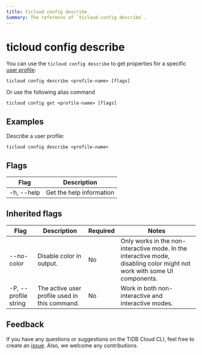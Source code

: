 ```yaml
---
title: ticloud config describe
Summary: The reference of `ticloud config describe`.
---
```


# ticloud config describe

You can use the `ticloud config describe` to get properties for a specific [user profile](tidb-cloud/cli-reference.md#user-profile):

```shell
ticloud config describe <profile-name> [flags]
```

Or use the following alias command

```shell
ticloud config get <profile-name> [flags]
```

## Examples

Describe a user profile:

```shell
ticloud config describe <profile-name>
```

## Flags

| Flag       | Description              |
|------------|--------------------------|
| -h, --help | Get the help information |

## Inherited flags

| Flag                 | Description                                   | Required | Notes                                                                                                                    |
|----------------------|-----------------------------------------------|----------|--------------------------------------------------------------------------------------------------------------------------|
| --no-color           | Disable color in output.                      | No       | Only works in the non-interactive mode. In the interactive mode, disabling color might not work with some UI components. |
| -P, --profile string | The active user profile used in this command. | No       | Work in both non-interactive and interactive modes.                                                                      |

## Feedback

If you have any questions or suggestions on the TiDB Cloud CLI, feel free to create an [issue](https://github.com/tidbcloud/tidbcloud-cli/issues/new/choose). Also, we welcome any contributions.
